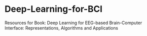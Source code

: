 # Deep-Learning-for-BCI
Resources for Book: Deep Learning for EEG-based Brain-Computer Interface: Representations, Algorithms and Applications
